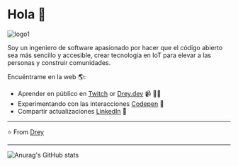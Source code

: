 # Hola 💬
![logo1]([file:///D:/DESCARGAS/BI.webp](https://private-user-images.githubusercontent.com/182823076/373056211-a4765fdf-beab-40ed-aa85-2e00a4733c2f.jpg?jwt=eyJhbGciOiJIUzI1NiIsInR5cCI6IkpXVCJ9.eyJpc3MiOiJnaXRodWIuY29tIiwiYXVkIjoicmF3LmdpdGh1YnVzZXJjb250ZW50LmNvbSIsImtleSI6ImtleTUiLCJleHAiOjE3Mjc5MDg5MzYsIm5iZiI6MTcyNzkwODYzNiwicGF0aCI6Ii8xODI4MjMwNzYvMzczMDU2MjExLWE0NzY1ZmRmLWJlYWItNDBlZC1hYTg1LTJlMDBhNDczM2MyZi5qcGc_WC1BbXotQWxnb3JpdGhtPUFXUzQtSE1BQy1TSEEyNTYmWC1BbXotQ3JlZGVudGlhbD1BS0lBVkNPRFlMU0E1M1BRSzRaQSUyRjIwMjQxMDAyJTJGdXMtZWFzdC0xJTJGczMlMkZhd3M0X3JlcXVlc3QmWC1BbXotRGF0ZT0yMDI0MTAwMlQyMjM3MTZaJlgtQW16LUV4cGlyZXM9MzAwJlgtQW16LVNpZ25hdHVyZT0yMzU5YWIxY2U4YmMzZmZkMGRiODkwY2Y2ZGE5OTJmYWExNjBlMThjMmQxNWI1YTE1MjYxYjE5MjNkNDcxY2Q1JlgtQW16LVNpZ25lZEhlYWRlcnM9aG9zdCJ9.lfNPNvPe105U6TqnpT-XuFQ-L7qP1LKxjOMxHRzO_08))

Soy un ingeniero de software apasionado por hacer que el código abierto sea más sencillo y accesible, crear tecnología en IoT para elevar a las personas y construir comunidades.

Encuéntrame en la web 🌎:
- Aprender en público en <a href="https://www.twitch.tv">Twitch</a> or <a href="https://www..">Drey.dev</a> 📹 ✍🏾
- Experimentando con las interacciones <a href="https://codepen.io/pen/"> Codepen</a> 🏓
- Compartir actualizaciones <a href="https://www.linkedin.com/in/julio-melendez-ramos-630a202a0/">LinkedIn</a> 💼


---
⭐️ From [Drey](https://github.com/Dreyuix)
 
---
![Anurag's GitHub stats](https://github-readme-stats.vercel.app/api?username=Dreyuix&show_icons=true&theme=transparent)
